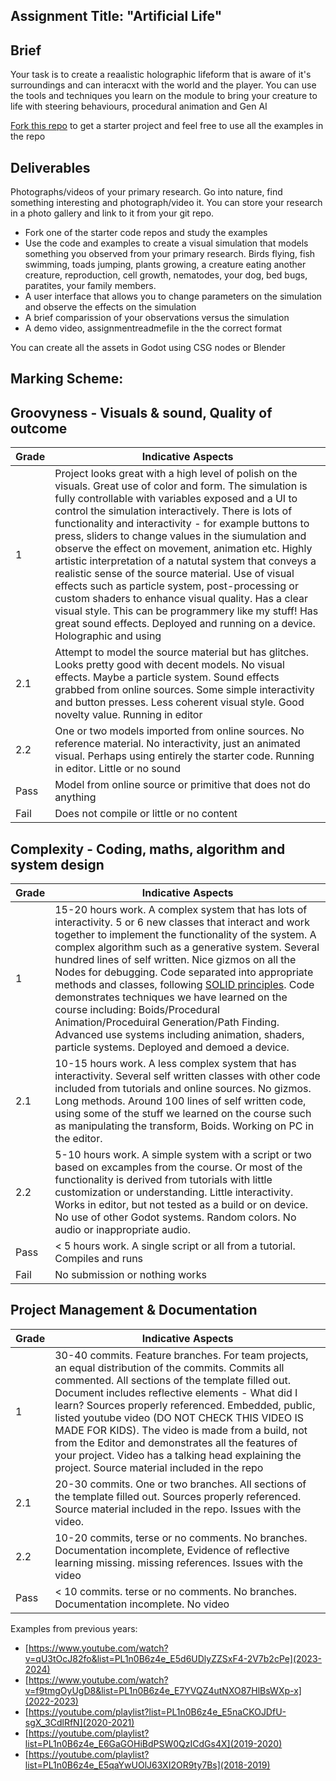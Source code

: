 ## Assignment Title: "Artificial Life"

## Brief 

Your task is to create a reaalistic holographic lifeform that is aware of it's surroundings and can interacxt with the world and the player. You can use the tools and techniques you learn on the module to bring your creature to life with steering behaviours, procedural animation and Gen AI

[Fork this repo](https://github.com/skooter500/miniature-rotary-phone) to get a starter project and feel free to use all the examples in the repo

## Deliverables     

Photographs/videos of your primary research. Go into nature, find something interesting and photograph/video it. You can store your research in a photo gallery and link to it from your git repo.

- Fork one of the starter code repos and study the examples
- Use the code and examples to create a visual simulation that models something you observed from your primary research. Birds flying, fish swimming, toads jumping, plants growing, a creature eating another creature, reproduction, cell growth, nematodes, your dog, bed bugs, paratites, your family members.
- A user interface that allows you to change parameters on the simulation and observe the effects on the simulation
- A brief comparission of your observations versus the simulation
- A demo video, assignmentreadmefile in the the correct format

You can create all the assets in Godot using CSG nodes or Blender

## Marking Scheme:

## Groovyness - Visuals & sound, Quality of outcome

| Grade | Indicative Aspects |
|-------|------------|
| 1     | Project looks great with a high level of polish on the visuals. Great use of color and form. The simulation is fully controllable with variables exposed and a UI to control the simulation interactively. There is lots of functionality and interactivity - for example buttons to press, sliders to change values in the siumulation and observe the effect on movement, animation etc. Highly artistic interpretation of a natutal system that conveys a realistic sense of the source material. Use of visual effects such as particle system, post-processing or custom shaders to enhance visual quality. Has a clear visual style. This can be programmery like my stuff! Has great sound effects. Deployed and running on a device. Holographic and using  |
| 2.1 | Attempt to model the source material but has glitches. Looks pretty good with decent models. No visual effects. Maybe a particle system. Sound effects grabbed from online sources. Some simple interactivity and button presses. Less coherent visual style. Good novelty value. Running in editor |
| 2.2 |  One or two models imported from online sources. No reference  material. No interactivity, just an animated visual. Perhaps using entirely the starter code. Running in editor. Little or no sound |
| Pass | Model from online source or primitive that does not do anything |
| Fail | Does not compile or little or no content |
 
 ## Complexity - Coding, maths, algorithm and system design 

 | Grade | Indicative Aspects |
 |-------|------------|
 | 1 | 15-20 hours work. A complex system that has lots of interactivity. 5 or 6 new classes that interact and work together to implement the functionality of the system. A complex algorithm such as a generative system. Several hundred lines of self written. Nice gizmos on all the Nodes for debugging. Code separated into appropriate methods and classes, following [SOLID principles](https://www.digitalocean.com/community/conceptual-articles/s-o-l-i-d-the-first-five-principles-of-object-oriented-design). Code demonstrates techniques we have learned on the course including: Boids/Procedural Animation/Proceduiral Generation/Path Finding. Advanced use systems including animation, shaders, particle systems. Deployed and demoed a device.  |
 | 2.1 | 10-15 hours work. A less complex system that has interactivity. Several self written classes with other code included from tutorials and online sources. No gizmos. Long methods. Around 100 lines of self written code, using some of the stuff we learned on the course such as manipulating the transform, Boids. Working on PC in the editor.  |
 | 2.2 | 5-10 hours work. A simple system with a script or two based on excamples from the course. Or most of the functionality is derived from tutorials with little customization or understanding. Little interactivity. Works in editor, but not tested as a build or on device. No use of other Godot systems. Random colors. No audio or inappropriate audio. |
 | Pass | < 5 hours work. A single script or all from a tutorial. Compiles and runs |
| Fail | No submission or nothing works |

## Project Management & Documentation

| Grade | Indicative Aspects  |
|-------|------|
| 1 |  30-40 commits. Feature branches. For team projects, an equal distribution of the commits. Commits all commented. All sections of the template filled out. Document includes reflective elements - What did I learn? Sources properly referenced. Embedded, public, listed youtube video (DO NOT CHECK THIS VIDEO IS MADE FOR KIDS). The video is made from a build, not from the Editor and demonstrates all the features of your project. Video has a talking head explaining the project. Source material included in the repo  |
| 2.1 | 20-30 commits. One or two branches. All sections of the template filled out. Sources properly referenced. Source material included in the repo. Issues with the video. 
| 2.2 |10-20 commits, terse or no comments. No branches. Documentation incomplete, Evidence of reflective learning missing. missing references. Issues with the video |
| Pass | < 10 commits. terse or no comments. No branches. Documentation incomplete. No video |

Examples from previous years:
- [https://www.youtube.com/watch?v=qU3tOcJ82fo&list=PL1n0B6z4e_E5d6UDlyZZSxF4-2V7b2cPe](2023-2024)
- [https://www.youtube.com/watch?v=f9tmgOyUgD8&list=PL1n0B6z4e_E7YVQZ4utNXO87HlBsWXp-x](2022-2023)
- [https://youtube.com/playlist?list=PL1n0B6z4e_E5naCKOJDfU-sgX_3CdlRfN](2020-2021)
- [https://youtube.com/playlist?list=PL1n0B6z4e_E6GaGOHiBdPSW0QzICdGs4X](2019-2020)
- [https://youtube.com/playlist?list=PL1n0B6z4e_E5qaYwUOlJ63XI2OR9ty7Bs](2018-2019)

